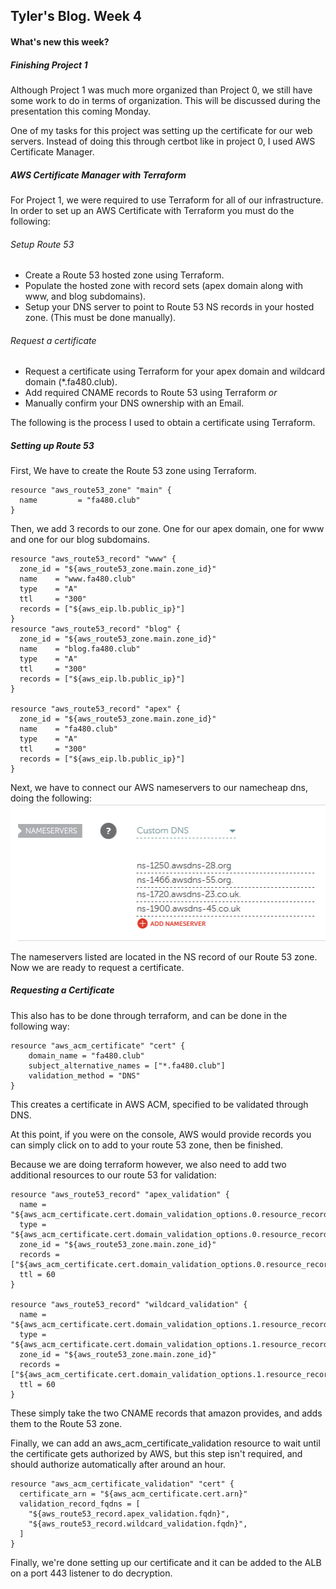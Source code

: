 ## Tyler's Blog. Week 4
#### What's new this week?

##### Finishing Project 1
Although Project 1 was much more organized than Project 0, we still have some work to do in terms of organization. This will be discussed during the presentation this coming Monday.

One of my tasks for this project was setting up the certificate for our web servers. Instead of doing this through certbot like in project 0, I used AWS Certificate Manager.


##### AWS Certificate Manager with Terraform
For Project 1, we were required to use Terraform for all of our infrastructure. In order to set up an AWS Certificate with Terraform you must do the following:

###### Setup Route 53

* Create a Route 53 hosted zone using Terraform.
* Populate the hosted zone with record sets (apex domain along with www, and blog subdomains).
* Setup your DNS server to point to Route 53 NS records in your hosted zone. (This must be done manually).


###### Request a certificate
* Request a certificate using Terraform for your apex
 domain and wildcard domain (\*.fa480.club).
* Add required CNAME records to Route 53 using Terraform *or*
* Manually confirm your DNS ownership with an Email.

The following is the process I used to obtain a certificate using Terraform.

##### Setting up Route 53

First, We have to create the Route 53 zone using Terraform.
```
resource "aws_route53_zone" "main" {
  name         = "fa480.club"
}
```

Then, we add 3 records to our zone. One for our apex domain, one for www and one for our blog subdomains.

```
resource "aws_route53_record" "www" {
  zone_id = "${aws_route53_zone.main.zone_id}"
  name    = "www.fa480.club"
  type    = "A"
  ttl     = "300"
  records = ["${aws_eip.lb.public_ip}"]
}
resource "aws_route53_record" "blog" {
  zone_id = "${aws_route53_zone.main.zone_id}"
  name    = "blog.fa480.club"
  type    = "A"
  ttl     = "300"
  records = ["${aws_eip.lb.public_ip}"]
}

resource "aws_route53_record" "apex" {
  zone_id = "${aws_route53_zone.main.zone_id}"
  name    = "fa480.club"
  type    = "A"
  ttl     = "300"
  records = ["${aws_eip.lb.public_ip}"]
}
```
Next, we have to connect our AWS nameservers to our namecheap dns, doing the following:
![alt text](img/tyler-dns.png "Test")

The nameservers listed are located in the NS record of our Route 53 zone. Now we are ready to request a certificate.

##### Requesting a Certificate
This also has to be done through terraform, and can be done in the following way:

```
resource "aws_acm_certificate" "cert" {
	domain_name = "fa480.club"
	subject_alternative_names = ["*.fa480.club"]
	validation_method = "DNS"
}
```
This creates a certificate in AWS ACM, specified to be validated through DNS.

At this point, if you were on the console, AWS would provide records you can simply click on to add to your route 53 zone, then be finished.

Because we are doing terraform however, we also need to add two additional resources to our route 53 for validation:

```
resource "aws_route53_record" "apex_validation" {
  name = "${aws_acm_certificate.cert.domain_validation_options.0.resource_record_name}"
  type = "${aws_acm_certificate.cert.domain_validation_options.0.resource_record_type}"
  zone_id = "${aws_route53_zone.main.zone_id}"
  records = ["${aws_acm_certificate.cert.domain_validation_options.0.resource_record_value}"]
  ttl = 60
}

resource "aws_route53_record" "wildcard_validation" {
  name = "${aws_acm_certificate.cert.domain_validation_options.1.resource_record_name}"
  type = "${aws_acm_certificate.cert.domain_validation_options.1.resource_record_type}"
  zone_id = "${aws_route53_zone.main.zone_id}"
  records = ["${aws_acm_certificate.cert.domain_validation_options.1.resource_record_value}"]
  ttl = 60
}
```
These simply take the two CNAME records that amazon provides, and adds them to the Route 53 zone.

Finally, we can add an aws_acm_certificate_validation resource to wait until the certificate gets authorized by AWS, but this step isn't required, and should authorize automatically after around an hour.

```
resource "aws_acm_certificate_validation" "cert" {
  certificate_arn = "${aws_acm_certificate.cert.arn}"
  validation_record_fqdns = [
    "${aws_route53_record.apex_validation.fqdn}",
    "${aws_route53_record.wildcard_validation.fqdn}",
  ]
}
```

Finally, we're done setting up our certificate and it can be added to the ALB on a port 443 listener to do decryption.
